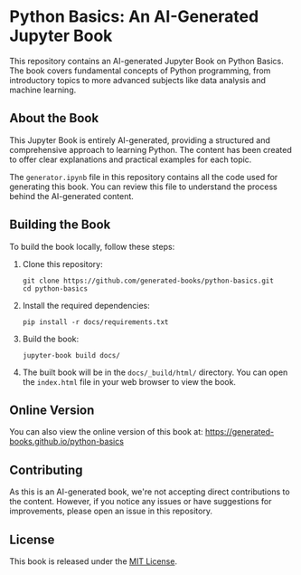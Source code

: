 # Python Basics: An AI-Generated Jupyter Book

This repository contains an AI-generated Jupyter Book on Python Basics. The book covers fundamental concepts of Python programming, from introductory topics to more advanced subjects like data analysis and machine learning.

## About the Book

This Jupyter Book is entirely AI-generated, providing a structured and comprehensive approach to learning Python. The content has been created to offer clear explanations and practical examples for each topic.

The `generator.ipynb` file in this repository contains all the code used for generating this book. You can review this file to understand the process behind the AI-generated content.

## Building the Book

To build the book locally, follow these steps:

1. Clone this repository:
   ```
   git clone https://github.com/generated-books/python-basics.git
   cd python-basics
   ```

2. Install the required dependencies:
   ```
   pip install -r docs/requirements.txt
   ```

3. Build the book:
   ```
   jupyter-book build docs/
   ```

4. The built book will be in the `docs/_build/html/` directory. You can open the `index.html` file in your web browser to view the book.

## Online Version

You can also view the online version of this book at: https://generated-books.github.io/python-basics

## Contributing

As this is an AI-generated book, we're not accepting direct contributions to the content. However, if you notice any issues or have suggestions for improvements, please open an issue in this repository.

## License

This book is released under the [MIT License](LICENSE).